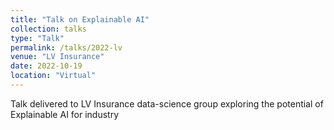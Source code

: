 ```yaml
---
title: "Talk on Explainable AI"
collection: talks
type: "Talk"
permalink: /talks/2022-lv
venue: "LV Insurance"
date: 2022-10-19
location: "Virtual"
---
```


Talk delivered to LV Insurance data-science group exploring the potential of Explainable AI for industry 
